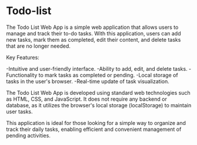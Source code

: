 # Todo-list
The Todo List Web App is a simple web application that allows users to manage and track their to-do tasks. With this application, users can add new tasks, mark them as completed, edit their content, and delete tasks that are no longer needed.

Key Features:

-Intuitive and user-friendly interface.
-Ability to add, edit, and delete tasks.
-Functionality to mark tasks as completed or pending.
-Local storage of tasks in the user's browser.
-Real-time update of task visualization.

The Todo List Web App is developed using standard web technologies such as HTML, CSS, and JavaScript. It does not require any backend or database, as it utilizes the browser's local storage (localStorage) to maintain user tasks.

This application is ideal for those looking for a simple way to organize and track their daily tasks, enabling efficient and convenient management of pending activities.

